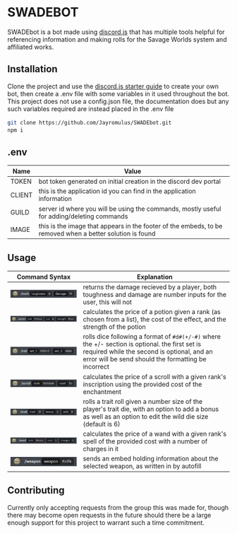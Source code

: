 # SWADEBOT

SWADEbot is a bot made using [discord.js](https://discord.js.org/#/) that has multiple tools helpful for referencing information and making rolls for the Savage Worlds system and affiliated works.

## Installation

Clone the project and use the [discord.js starter guide](https://discordjs.guide/#before-you-begin) to create your own bot, then create a .env file with some variables in it used throughout the bot. This project does not use a config.json file, the documentation does but any such variables required are instead placed in the .env file

```bash
git clone https://github.com/Jayromulus/SWADEbot.git
npm i
```
## .env
| Name | Value |
| --- | ---- |
| TOKEN | bot token generated on initial creation in the discord dev portal |
| CLIENT | this is the application id you can find in the application information |
| GUILD | server id where you will be using the commands, mostly useful for adding/deleting commands |
| IMAGE | this is the image that appears in the footer of the embeds, to be removed when a better solution is found |

## Usage
| Command Syntax | Explanation |
| - | - |
 | ![ouch](https://github.com/Jayromulus/SWADEbot/blob/slash/assets/ouch.png?raw=true) | returns the damage recieved by a player, both toughness and damage are number inputs for the user, this will not |
 | ![potion](https://github.com/Jayromulus/SWADEbot/blob/slash/assets/potion.png?raw=true) | calculates the price of a potion given a rank (as chosen from a list), the cost of the effect, and the strength of the potion |
 | ![roll](https://github.com/Jayromulus/SWADEbot/blob/slash/assets/roll.png?raw=true) | rolls dice following a format of `#d#(+/-#)` where the +/- section is optional. the first set is required while the second is optional, and an error will be send should the formatting be incorrect |
 | ![scroll](https://github.com/Jayromulus/SWADEbot/blob/slash/assets/scroll.png?raw=true) | calculates the price of a scroll with a given rank's inscription using the provided cost of the enchantment |
 | ![trait](https://github.com/Jayromulus/SWADEbot/blob/slash/assets/trait.png?raw=true) | rolls a trait roll given a number size of the player's trait die, with an option to add a bonus as well as an option to edit the wild die size (default is 6) |
 | ![wand](https://github.com/Jayromulus/SWADEbot/blob/slash/assets/wand.png?raw=true) | calculates the price of a wand with a given rank's spell of the provided cost with a number of charges in it |
 | ![weapon](https://github.com/Jayromulus/SWADEbot/blob/slash/assets/weapon.png?raw=true) | sends an embed holding information about the selected weapon, as written in by autofill |
 
## Contributing
Currently only accepting requests from the group this was made for, though there may become open requests in the future should there be a large enough support for this project to warrant such a time commitment.